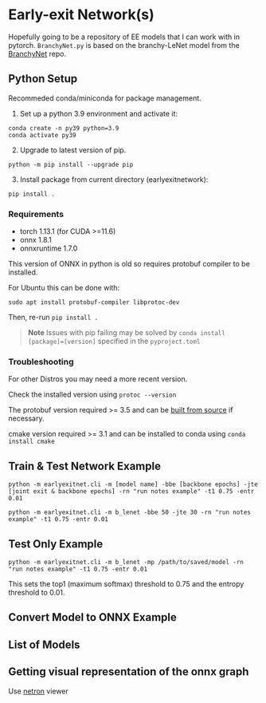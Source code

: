 # Early-exit Network(s)
Hopefully going to be a repository of EE models that I can work with in pytorch.
`BranchyNet.py` is based on the branchy-LeNet model from the [BranchyNet](https://github.com/kunglab/branchynet) repo.

## Python Setup
Recommeded conda/miniconda for package management.

1. Set up a python 3.9 environment and activate it:

```
conda create -n py39 python=3.9
conda activate py39
```

2. Upgrade to latest version of pip.

`python -m pip install --upgrade pip`

3. Install package from current directory (earlyexitnetwork):

`pip install .`

### Requirements
- torch 1.13.1 (for CUDA >=11.6)
- onnx 1.8.1 
- onnxruntime 1.7.0 

This version of ONNX in python is old so requires protobuf compiler to be installed.

For Ubuntu this can be done with:

`sudo apt install protobuf-compiler libprotoc-dev`

Then, re-run `pip install .`

> **Note** Issues with pip failing may be solved by `conda install [package]=[version]` specified in the `pyproject.toml`

### Troubleshooting

For other Distros you may need a more recent version.

Check the installed version using `protoc --version`

The protobuf version required >= 3.5 and can be [built from source](https://pypi.org/project/onnx/) if necessary.

cmake version required >= 3.1 and can be installed to conda using `conda install cmake`

## Train & Test Network Example

`python -m earlyexitnet.cli -m [model name] -bbe [backbone epochs] -jte [joint exit & backbone epochs] -rn "run notes example" -t1 0.75 -entr 0.01`

`python -m earlyexitnet.cli -m b_lenet -bbe 50 -jte 30 -rn "run notes example" -t1 0.75 -entr 0.01`

## Test Only Example

`python -m earlyexitnet.cli -m b_lenet -mp /path/to/saved/model -rn "run notes example" -t1 0.75 -entr 0.01`

This sets the top1 (maximum softmax) threshold to 0.75 and the entropy threshold to 0.01.

## Convert Model to ONNX Example


## List of Models


## Getting visual representation of the onnx graph
Use [netron](ihttps://netron.app/) viewer

